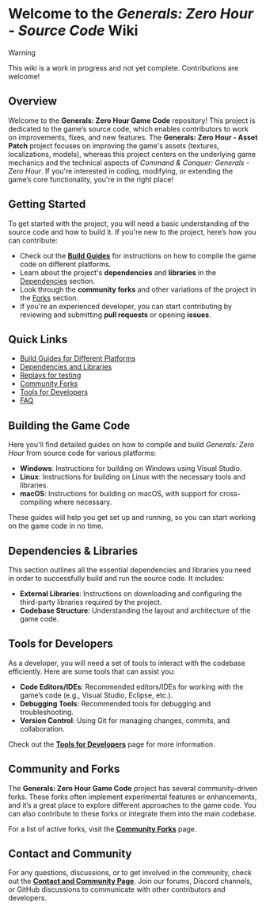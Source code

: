 # Welcome to the *Generals: Zero Hour - Source Code* Wiki

> [!WARNING]
> This wiki is a work in progress and not yet complete. Contributions are welcome!

## **Overview**

Welcome to the **Generals: Zero Hour Game Code** repository! This project is dedicated to the game’s source code, which
enables contributors to work on improvements, fixes, and new features. The **Generals: Zero Hour - Asset Patch** project
focuses on improving the game's assets (textures, localizations, models), whereas this project centers on the underlying
game mechanics and the technical aspects of *Command & Conquer: Generals - Zero Hour*. If you're interested in coding,
modifying, or extending the game’s core functionality, you're in the right place!

## **Getting Started**

To get started with the project, you will need a basic understanding of the source code and how to build it. If you're
new to the project, here’s how you can contribute:

- Check out the [**Build Guides**](build_guides) for instructions on how to compile the game code on
  different platforms.
- Learn about the project's **dependencies** and **libraries** in the [Dependencies](dependencies) section.
- Look through the **community forks** and other variations of the project in the [Forks](forks) section.
- If you're an experienced developer, you can start contributing by reviewing and submitting **pull requests** or
  opening **issues**.

## **Quick Links**

- [Build Guides for Different Platforms](build_guides)
- [Dependencies and Libraries](dependencies)
- [Replays for testing](replay_testing)
- [Community Forks](forks)
- [Tools for Developers](tools)
- [FAQ](faq)

## **Building the Game Code**

Here you'll find detailed guides on how to compile and build *Generals: Zero Hour* from source code for various
platforms:

- **Windows**: Instructions for building on Windows using Visual Studio.
- **Linux**: Instructions for building on Linux with the necessary tools and libraries.
- **macOS**: Instructions for building on macOS, with support for cross-compiling where necessary.

These guides will help you get set up and running, so you can start working on the game code in no time.

## **Dependencies & Libraries**

This section outlines all the essential dependencies and libraries you need in order to successfully build and run the
source code. It includes:

- **External Libraries**: Instructions on downloading and configuring the third-party libraries required by the project.
- **Codebase Structure**: Understanding the layout and architecture of the game code.

## **Tools for Developers**

As a developer, you will need a set of tools to interact with the codebase efficiently. Here are some tools that can
assist you:

- **Code Editors/IDEs**: Recommended editors/IDEs for working with the game’s code (e.g., Visual Studio, Eclipse, etc.).
- **Debugging Tools**: Recommended tools for debugging and troubleshooting.
- **Version Control**: Using Git for managing changes, commits, and collaboration.

Check out the [**Tools for Developers**](tools) page for more information.

## **Community and Forks**

The **Generals: Zero Hour Game Code** project has several community-driven forks. These forks often implement
experimental features or enhancements, and it’s a great place to explore different approaches to the game code. You can
also contribute to these forks or integrate them into the main codebase.

For a list of active forks, visit the [**Community Forks**](forks) page.

## **Contact and Community**

For any questions, discussions, or to get involved in the community, check out the **[Contact and Community Page](contact_community)**.
Join our forums, Discord channels, or GitHub discussions to communicate with other
contributors and developers.
